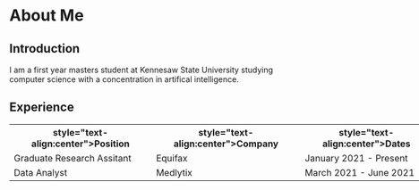 <h1> About Me </h1>

<body>
  <h2>Introduction</h2>
  <div>
  I am a first year masters student at Kennesaw State University studying computer science with a concentration in artifical intelligence.
  </div>
  
  <div>
    <h2>Experience</h2>
<table style="width:150%">
  <tr>
    <th>style="text-align:center">Position</th>
    <th>style="text-align:center">Company</th>
    <th>style="text-align:center">Dates</th>
  </tr>
  <tr>
    <td>Graduate Research Assitant</td>
    <td>Equifax</td>
    <td>January 2021 - Present </td>
  </tr>
  <tr>
    <td>Data Analyst</td>
    <td>Medlytix</td>
    <td>March 2021 - June 2021</td>
  </tr>
</table>
